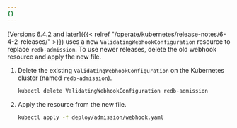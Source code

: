 ```yaml
---
{}
---
```

 [Versions 6.4.2 and later]({{< relref "/operate/kubernetes/release-notes/6-4-2-releases/" >}}) uses a new `ValidatingWebhookConfiguration` resource to replace `redb-admission`. To use newer releases, delete the old webhook resource and apply the new file.

1. Delete the existing `ValidatingWebhookConfiguration` on the Kubernetes cluster (named `redb-admission`).

    ```sh
    kubectl delete ValidatingWebhookConfiguration redb-admission
    ```

1. Apply the resource from the new file.

    ```sh
    kubectl apply -f deploy/admission/webhook.yaml
    ```